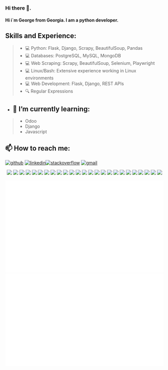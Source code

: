 ### Hi there 👋.
#### Hi i`m George from Georgia. I am a python developer.

## Skills and Experience:
> - 💻 Python: Flask, Django, Scrapy, BeautifulSoup, Pandas
> - 💻 Databases: PostgreSQL, MySQL, MongoDB
> - 💻 Web Scraping: Scrapy, BeautifulSoup, Selenium, Playwright
> - 💻 Linux/Bash: Extensive experience working in Linux environments
> - 💻 Web Development: Flask, Django, REST APIs
> - 🔍 Regular Expressions


- ## 🌱 I’m currently learning: 
> - Odoo
> - Django
> - Javascript

## 📫 How to reach me:

[<img src='https://cdn.jsdelivr.net/npm/simple-icons@3.0.1/icons/github.svg' alt='github' height='40'>](https://github.com/georgegozal)  [<img src='https://cdn.jsdelivr.net/npm/simple-icons@3.0.1/icons/linkedin.svg' alt='linkedin' height='40'>](https://www.linkedin.com/in/giorgi-gozalishvili)[<img src='https://cdn.jsdelivr.net/npm/simple-icons@3.0.1/icons/stackoverflow.svg' alt='stackoverflow' height='40'>](https://stackoverflow.com/users/14887655) <a href="mailto:g2gozal@gmail.com"><img src='https://cdn.jsdelivr.net/npm/simple-icons@3.0.1/icons/gmail.svg' alt='gmail' height='40'></a>

<!--
![Python](https://img.shields.io/badge/python-3670A0?style=for-the-badge&logo=python&logoColor=ffdd54)
-->
<p align='center'>
  <img src="https://img.shields.io/badge/python-3670A0?style=for-the-badge&logo=python&logoColor=ffdd54"/>
  <img src="https://img.shields.io/badge/flask-%23000.svg?style=for-the-badge&logo=flask&logoColor=white"/>
  <img src="https://img.shields.io/badge/django-%23092E20.svg?style=for-the-badge&logo=django&logoColor=white"/>
  <img src="https://img.shields.io/badge/DJANGO-REST-ff1709?style=for-the-badge&logo=django&logoColor=white&color=ff1709&labelColor=gray"/>
  <img src="https://img.shields.io/badge/jinja-white.svg?style=for-the-badge&logo=jinja&logoColor=black"/>
  <img src="https://img.shields.io/badge/JWT-black?style=for-the-badge&logo=JSON%20web%20tokens"/>
  <img src="https://img.shields.io/badge/PostgreSQL-316192?style=for-the-badge&logo=postgresql&logoColor=white" />
  <img src="https://img.shields.io/badge/mysql-%2300f.svg?style=for-the-badge&logo=mysql&logoColor=white"/>
  <img src="https://img.shields.io/badge/MongoDB-%234ea94b.svg?style=for-the-badge&logo=mongodb&logoColor=white"/>
  <img src="https://img.shields.io/badge/sqlite-%2307405e.svg?style=for-the-badge&logo=sqlite&logoColor=white"/>
  <img src="https://img.shields.io/badge/docker-%230db7ed.svg?style=for-the-badge&logo=docker&logoColor=white"/> 
  <img src="https://img.shields.io/badge/-Swagger-%23Clojure?style=for-the-badge&logo=swagger&logoColor=white"/>
  <img src="https://img.shields.io/badge/-selenium-%43B02A?style=for-the-badge&logo=selenium&logoColor=white"/>
  <img src="https://img.shields.io/badge/bootstrap-%23563D7C.svg?style=for-the-badge&logo=bootstrap&logoColor=white"/> 
  <img src="https://img.shields.io/badge/html5-%23E34F26.svg?style=for-the-badge&logo=html5&logoColor=white"/> 
  <img src="https://img.shields.io/badge/css3-%231572B6.svg?style=for-the-badge&logo=css3&logoColor=white"/>
  <img src="https://img.shields.io/badge/GoogleCloud-%234285F4.svg?style=for-the-badge&logo=google-cloud&logoColor=white"/>
  <img src="https://img.shields.io/badge/Visual%20Studio%20Code-0078d7.svg?style=for-the-badge&logo=visual-studio-code&logoColor=white"/>
  <img src="https://img.shields.io/badge/jupyter-%23FA0F00.svg?style=for-the-badge&logo=jupyter&logoColor=white"/>
  <img src="https://img.shields.io/badge/shell_script-%23121011.svg?style=for-the-badge&logo=gnu-bash&logoColor=white"/>
  <img src="https://img.shields.io/badge/pandas-%23150458.svg?style=for-the-badge&logo=pandas&logoColor=white"/>
  <img src="https://img.shields.io/badge/Trello-%23026AA7.svg?style=for-the-badge&logo=Trello&logoColor=white"/>
  <img src="https://img.shields.io/badge/Postman-FF6C37?style=for-the-badge&logo=postman&logoColor=white"/>
  <img src="https://img.shields.io/badge/-RaspberryPi-C51A4A?style=for-the-badge&logo=Raspberry-Pi"/>
  <!--<img src="https://img.shields.io/badge/-MX%20Linux-%23000000?style=for-the-badge&logo=MXlinux&logoColor=white"/>-->
  <img src="https://img.shields.io/badge/Linux-FCC624?style=for-the-badge&logo=linux&logoColor=black"/>
</p>

<!--
![GitHub stats](https://github-readme-stats.vercel.app/api?username=georgegozal&show_icons=true&theme=radical)
[![Top Langs](https://github-readme-stats.vercel.app/api/top-langs/?username=georgegozal&show_icons=true&theme=radical)](https://github.com/georgegozal/github-readme-stats)
-->



![](https://raw.githubusercontent.com/georgegozal/github-stats/master/generated/overview.svg#gh-light-mode-only)
![](https://raw.githubusercontent.com/georgegozal/github-stats/master/generated/languages.svg#gh-light-mode-only)

<!--
---
[![](https://visitcount.itsvg.in/api?id=sturu23&icon=0&color=0)](https://visitcount.itsvg.in)
-->
